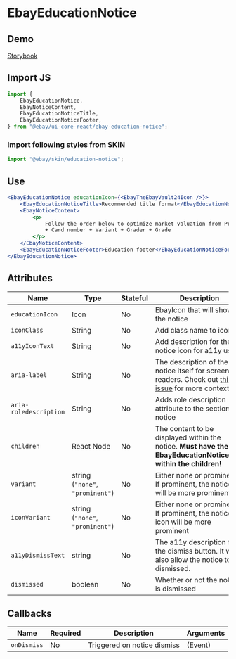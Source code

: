 # EbayEducationNotice

## Demo

[Storybook](https://opensource.ebay.com/ebayui-core-react/main/?path=/docs/notices-tips-ebay-education-notice--docs)

## Import JS

```jsx harmony
import {
    EbayEducationNotice,
    EbayNoticeContent,
    EbayEducationNoticeTitle,
    EbayEducationNoticeFooter,
} from "@ebay/ui-core-react/ebay-education-notice";
```

### Import following styles from SKIN

```jsx harmony
import "@ebay/skin/education-notice";
```

## Use

```jsx harmony
<EbayEducationNotice educationIcon={<EbayTheEbayVault24Icon />}>
    <EbayEducationNoticeTitle>Recommended title format</EbayEducationNoticeTitle>
    <EbayNoticeContent>
        <p>
            Follow the order below to optimize market valuation from Price Guide. Player + Set or Season + Manufacturer
            + Card number + Variant + Grader + Grade
        </p>
    </EbayNoticeContent>
    <EbayEducationNoticeFooter>Education footer</EbayEducationNoticeFooter>
</EbayEducationNotice>
```

## Attributes

| Name                   | Type                             | Stateful | Description                                                                                                                                 | Default               |
| ---------------------- | -------------------------------- | -------- | ------------------------------------------------------------------------------------------------------------------------------------------- | --------------------- |
| `educationIcon`        | Icon                             | No       | EbayIcon that will show in the notice                                                                                                       | `EbayIconLightbulb24` |
| `iconClass`            | String                           | No       | Add class name to icon                                                                                                                      | -                     |
| `a11yIconText`         | String                           | No       | Add description for the notice icon for a11y users                                                                                          | -                     |
| `aria-label`           | String                           | No       | The description of the notice itself for screen readers. Check out [this issue](https://github.com/eBay/skin/issues/1001) for more context. | -                     |
| `aria-roledescription` | String                           | No       | Adds role description attribute to the section notice                                                                                       | `"Notice"`            |
| `children`             | React Node                       | No       | The content to be displayed within the notice. **Must have the EbayEducationNoticeTitle within the children!**                              | -                     |
| `variant`              | string (`"none"`, `"prominent"`) | No       | Either none or prominent. If prominent, the notice will be more prominent                                                                   | `"none"`              |
| `iconVariant`          | string (`"none"`, `"prominent"`) | No       | Either none or prominent. If prominent, the notice icon will be more prominent                                                              | `"none"`              |
| `a11yDismissText`      | string                           | No       | The a11y description for the dismiss button. It will also allow the notice to be dismissed.                                                 | -                     |
| `dismissed`            | boolean                          | No       | Whether or not the notice is dismissed                                                                                                      | `false`               |

## Callbacks

| Name        | Required | Description                 | Arguments |
| ----------- | -------- | --------------------------- | --------- |
| `onDismiss` | No       | Triggered on notice dismiss | (Event)   |
